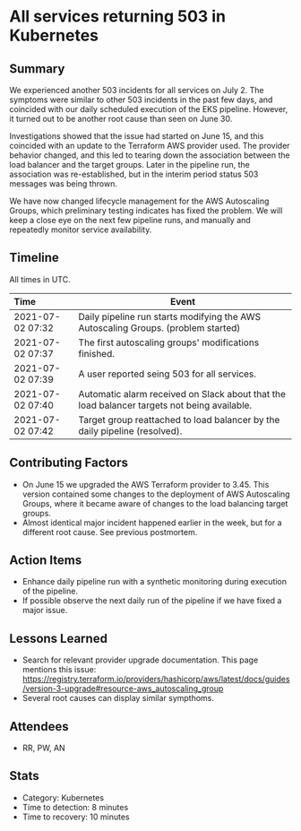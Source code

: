 # All services returning 503 in Kubernetes

## Summary

We experienced another 503 incidents for all services on July 2. The symptoms were similar to other 503 incidents in the past few days,
and coincided with our daily scheduled execution of the EKS pipeline. However, it turned out to be another root cause than seen on June 30.

Investigations showed that the issue had started on June 15, and this coincided with an update to the Terraform AWS provider used. The provider behavior changed,
and this led to tearing down the association between the load balancer and the target groups. Later in the pipeline run, the association was re-established, but in the interim period status 503 messages was being thrown.

We have now changed lifecycle management for the AWS Autoscaling Groups, which preliminary testing indicates has fixed the problem. We will keep a close eye on the next few pipeline runs, and manually and repeatedly monitor service availability.

## Timeline

All times in UTC.

| Time             | Event                                                                                       |
| :--------------- | ------------------------------------------------------------------------------------------- |
| 2021-07-02 07:32 | Daily pipeline run starts modifying the AWS Autoscaling Groups. (problem started)           |
| 2021-07-02 07:37 | The first autoscaling groups' modifications finished.                                       |
| 2021-07-02 07:39 | A user reported seing 503 for all services.                                                 |
| 2021-07-02 07:40 | Automatic alarm received on Slack about that the load balancer targets not being available. |
| 2021-07-02 07:42 | Target group reattached to load balancer by the daily pipeline (resolved).                  |

## Contributing Factors

- On June 15 we upgraded the AWS Terraform provider to 3.45. This version contained some changes to the deployment of AWS Autoscaling Groups, where it became aware of changes to the load balancing target groups.
- Almost identical major incident happened earlier in the week, but for a different root cause. See previous postmortem.

## Action Items

- Enhance daily pipeline run with a synthetic monitoring during execution of the pipeline.
- If possible observe the next daily run of the pipeline if we have fixed a major issue.

## Lessons Learned

- Search for relevant provider upgrade documentation. This page mentions this issue: <https://registry.terraform.io/providers/hashicorp/aws/latest/docs/guides/version-3-upgrade#resource-aws_autoscaling_group>
- Several root causes can display similar sympthoms.

## Attendees

- RR, PW, AN

## Stats

- Category: Kubernetes
- Time to detection: 8 minutes
- Time to recovery:  10 minutes

